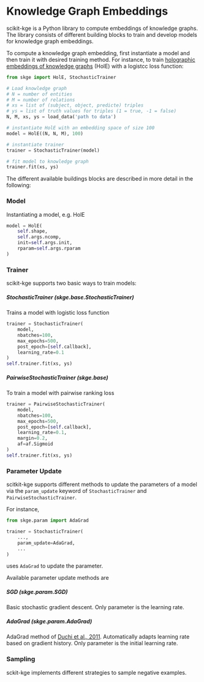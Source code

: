 # Knowledge Graph Embeddings

scikit-kge is a Python library to compute embeddings of knowledge graphs. The
library consists of different building blocks to train and develop models for
knowledge graph embeddings.

To compute a knowledge graph embedding, first instantiate a model and then train it
with desired training method. For instance, to train [holographic embeddings of knowledge graphs](http://arxiv.org/abs/1510.04935) (HolE) with a logistcc loss function:

```python
from skge import HolE, StochasticTrainer

# Load knowledge graph 
# N = number of entities
# M = number of relations
# xs = list of (subject, object, predicte) triples
# ys = list of truth values for triples (1 = true, -1 = false)
N, M, xs, ys = load_data('path to data')

# instantiate HolE with an embedding space of size 100
model = HolE((N, N, M), 100)

# instantiate trainer
trainer = StochasticTrainer(model)

# fit model to knowledge graph
trainer.fit(xs, ys)
```

The different available buildings blocks are described in more detail in the following:

### Model

Instantiating a model, e.g. HolE
```python
model = HolE(
    self.shape,
    self.args.ncomp,
    init=self.args.init,
    rparam=self.args.rparam
)
```

### Trainer

scikit-kge supports two basic ways to train models: 

##### StochasticTrainer (skge.base.StochasticTrainer)
Trains a model with logistic loss function
```python
trainer = StochasticTrainer(
    model,
    nbatches=100,
    max_epochs=500,
    post_epoch=[self.callback],
    learning_rate=0.1
)
self.trainer.fit(xs, ys)
```
##### PairwiseStochasticTrainer (skge.base)
To train a model with pairwise ranking loss
```python
trainer = PairwiseStochasticTrainer(
    model,
    nbatches=100,
    max_epochs=500,
    post_epoch=[self.callback],
    learning_rate=0.1,
    margin=0.2,
    af=af.Sigmoid
)
self.trainer.fit(xs, ys)
```

### Parameter Update
scitkit-kge supports different methods to update the parameters of a model via
the `param_update` keyword of `StochasticTrainer` and `PairwiseStochasticTrainer`.

For instance,
```python
from skge.param import AdaGrad

trainer = StochasticTrainer(
    ...,
    param_update=AdaGrad,
    ...
)
```
uses `AdaGrad` to update the parameter. 

Available parameter update methods are
##### SGD (skge.param.SGD)
Basic stochastic gradient descent. Only parameter is the learning rate.

##### AdaGrad (skge.param.AdaGrad)
AdaGrad method of [Duchi et al., 2011](http://jmlr.org/papers/volume12/duchi11a/duchi11a.pdf). Automatically adapts learning rate based on gradient history. Only parameter is the initial learning rate.

### Sampling
sckit-kge implements different strategies to sample negative examples.
